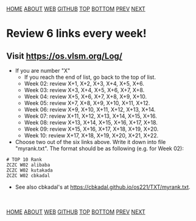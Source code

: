 ---
---
[HOME](index.md)
[ABOUT](README.md)
[WEB](https://osp4diss.vlsm.org/)
[GITHUB](https://github.com/os2xx/osp4diss/)
[TOP](#)
[BOTTOM](#endofpage)
[PREV](AOS.md#idx02)
[NEXT](W02-10.md)

# Review 6 links every week!

## Visit <https://os.vlsm.org/Log/>
* If you are number "X"
  * If you reach the end of list, go back to the top of list.
  * Week 02: review X+1,  X+2,  X+3,  X+4,  X+5,  X+6.
  * Week 03: review X+3,  X+4,  X+5,  X+6,  X+7,  X+8.
  * Week 04: review X+5,  X+6,  X+7,  X+8,  X+9,  X+10.
  * Week 05: review X+7,  X+8,  X+9,  X+10, X+11, X+12.
  * Week 06: review X+9,  X+10, X+11, X+12, X+13, X+14.
  * Week 07: review X+11, X+12, X+13, X+14, X+15, X+16.
  * Week 08: review X+13, X+14, X+15, X+16, X+17, X+18.
  * Week 09: review X+15, X+16, X+17, X+18, X+19, X+20.
  * Week 10: review X+17, X+18, X+19, X+20, X+21, X+22.
* Choose two out of the six links above. 
  Write it down into file "myrank.txt".
  The format should be as following (e.g. for Week 02):
```
# TOP 10 Rank
ZCZC W02 alibaba 
ZCZC W02 kutakada
ZCZC W02 cbkadal
```
* See also cbkadal's at <https://cbkadal.github.io/os221/TXT/myrank.txt>.


<br id="endofpage"><br>
[HOME](index.md)
[ABOUT](README.md)
[WEB](https://osp4diss.vlsm.org/)
[GITHUB](https://github.com/os2xx/osp4diss)
[TOP](#)
[BOTTOM](#endofpage)
[PREV](AOS.md#idx02)
[NEXT](W02-10.md)
<br>


